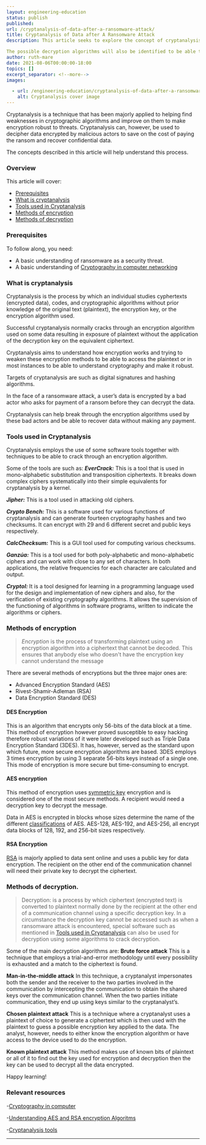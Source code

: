 ```yaml
---
layout: engineering-education
status: publish
published:
url: /cryptanalysis-of-data-after-a-ransomware-attack/
title: Cryptanalysis of Data after A Ransomware Attack
description: This article seeks to explore the concept of cryptanalysis in light of data encrypted by a malicious actor seeking ransom to decrypt the data. The process of cryptanalysis will be clearly outlined, highlighting the various ethical ways to do the same putting into consideration the possible cryptographic algorithm that may have been employed in encrypting the data.

The possible decryption algorithms will also be identified to be able to help the reader know their possible go-to option when they fall prey to a ransomware attack.
author: ruth-mare
date: 2021-08-06T00:00:00-18:00
topics: []
excerpt_separator: <!--more-->
images:

  - url: /engineering-education/cryptanalysis-of-data-after-a-ransomware-attack/hero.jpg
    alt: Cryptanalysis cover image 
---
```

Cryptanalysis is a technique that has been majorly applied to helping find weaknesses in cryptographic algorithms and improve on them to make encryption robust to threats. Cryptanalysis can, however, be used to decipher data encrypted by malicious actors to save on the cost of paying the ransom and recover confidential data.
<!--more-->
The concepts described in this article will help understand this process.

### Overview
This article will cover:
- [Prerequisites](#prerequisites)
- [What is cryptanalysis](#what-is-cryptanalysis)
- [Tools used in Cryptanalysis](#tools-used-in-cryptanalysis)
- [Methods of encryption](#methods-of-encryption)
- [Methods of decryption](#methods-of-decryption)

### Prerequisites
To follow along, you need:
- A basic understanding of ransomware as a security threat.
- A basic understanding of [Cryptography in computer networking](https://www.section.io/engineering-education/cryptography-in-computer-networking/)

### What is cryptanalysis
Cryptanalysis is the process by which an individual studies cyphertexts (encrypted data), codes, and cryptographic algorithms without prior knowledge of the original text (plaintext), the encryption key, or the encryption algorithm used.

Successful cryptanalysis normally cracks through an encryption algorithm used on some data resulting in exposure of plaintext without the application of the decryption key on the equivalent ciphertext.

Cryptanalysis aims to understand how encryption works and trying to weaken these encryption methods to be able to access the plaintext or in most instances to be able to understand cryptography and make it robust.

Targets of cryptanalysis are such as digital signatures and hashing algorithms.

In the face of a ransomware attack, a user’s data is encrypted by a bad actor who asks for payment of a ransom before they can decrypt the data.

Cryptanalysis can help break through the encryption algorithms used by these bad actors and be able to recover data without making any payment.

### Tools used in Cryptanalysis
Cryptanalysis employs the use of some software tools together with techniques to be able to crack through an encryption algorithm.

Some of the tools are such as:
***EverCrack:*** This is a tool that is used in mono-alphabetic substitution and transposition ciphertexts. It breaks down complex ciphers systematically into their simple equivalents for cryptanalysis by a kernel.

***Jipher:*** This is a tool used in attacking old ciphers.

***Crypto Bench:*** This is a software used for various functions of cryptanalysis and can generate fourteen cryptography hashes and two checksums. It can encrypt with 29 and 6 different secret and public keys respectively.

***CalcChecksum:*** This is a GUI tool used for computing various checksums.

***Ganzúa:*** This is a tool used for both poly-alphabetic and mono-alphabetic ciphers and can work with close to any set of characters. In both applications, the relative frequencies for each character are calculated and output.

***Cryptol:*** It is a tool designed for learning in a programming language used for the design and implementation of new ciphers and also, for the verification of existing cryptography algorithms. It allows the supervision of the functioning of algorithms in software programs, written to indicate the algorithms or ciphers.

### Methods of encryption
> *Encryption* is the process of transforming plaintext using an encryption algorithm into a ciphertext that cannot be decoded. This ensures that anybody else who doesn't have the encryption key cannot understand the message

There are several methods of encryptions but the three major ones are:
- Advanced Encryption Standard (AES)
- Rivest-Shamir-Adleman (RSA)
- Data Encryption Standard (DES)

#### DES Encryption
This is an algorithm that encrypts only 56-bits of the data block at a time. This method of encryption however proved susceptible to easy hacking therefore robust variations of it were later developed such as Triple Data Encryption Standard (3DES). It has, however, served as the standard upon which future, more secure encryption algorithms are based. 3DES employs 3 times encryption by using 3 separate 56-bits keys instead of a single one. This mode of encryption is more secure but time-consuming to encrypt.

#### AES encryption
This method of encryption uses [symmetric key](https://www.section.io/engineering-education/cryptography-in-computer-networking/) encryption and is considered one of the most secure methods. A recipient would need a decryption key to decrypt the message.

Data in AES is encrypted in blocks whose sizes determine the name of the different [classifications](https://www.section.io/engineering-education/aes-rsa-encryption/#getting-started-with-the-aes-encryption-algorithm) of AES. AES-128, AES-192, and AES-256, all encrypt data blocks of 128, 192, and 256-bit sizes respectively.

#### RSA Encryption
[RSA](https://www.section.io/engineering-education/aes-rsa-encryption/#getting-started-with-the-rsa-encryption-algorithm) is majorly applied to data sent online and uses a public key for data encryption. The recipient on the other end of the communication channel will need their private key to decrypt the ciphertext.

### Methods of decryption.
> Decryption: is a process by which ciphertext (encrypted text) is converted to plaintext normally done by the recipient at the other end of a communication channel using a specific decryption key. 
> In a circumstance the decryption key cannot be accessed such as when a ransomware attack is encountered, special software such as mentioned in [Tools used in Cryptanalysis](#tools-used-in-Cryptanalysis) can also be used for decryption using some algorithms to crack decryption.

Some of the main decryption algorithms are:
**Brute force attack**
This is a technique that employs a trial-and-error methodology until every possibility is exhausted and a match to the ciphertext is found.

**Man-in-the-middle attack**
In this technique, a cryptanalyst impersonates both the sender and the receiver to the two parties involved in the communication by intercepting the communication to obtain the shared keys over the communication channel. When the two parties initiate communication, they end up using keys similar to the cryptanalyst’s.

**Chosen plaintext attack**
This is a technique where a cryptanalyst uses a plaintext of choice to generate a ciphertext which is then used with the plaintext to guess a possible encryption key applied to the data. The analyst, however, needs to either know the encryption algorithm or have access to the device used to do the encryption.

**Known plaintext attack**
This method makes use of known bits of plaintext or all of it to find out the key used for encryption and decryption then the key can be used to decrypt all the data encrypted.

Happy learning!

### Relevant resources
-[Cryptography in computer](https://www.section.io/engineering-education/cryptography-in-computer-networking/)

-[Understanding AES and RSA encryption Algoritms](https://www.section.io/engineering-education/aes-rsa-encryption/)

-[Cryptanalysis tools](https://resources.infosecinstitute.com/topic/cryptanalysis-tools/)

---
